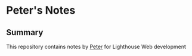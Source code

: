 # Peter's Notes

## Summary
This repository contains notes by [Peter](https://github.com/pheyboer) for Lighthouse Web development




<!-- # Table of Contents
* [Week 1](/Week_1)
  * [Day 1](/Week_1/Day_1)
  * [Day 2](/Week_1/Day_2)
  * [Day 3](/Week_1/Day_3)
  * [Day 4](/Week_1/Day_4)
* [Week 2](/Week_2)
  * [Day 1](/Week_2/Day_1)
  * [Day 2](/Week_2/Day_2)
* [Week 3](/Week_3)
  * [Day 1](/Week_3/Day_1)
  * [Day 2](/Week_3/Day_2)
* [Week 4](/Week_4)
  * [Day 1](/Week_4/Day_1)
  * [Day 2](/Week_4/Day_2)
* [Week 5](/Week_5)
  * [Day 1](/Week_5/Day_1)
  * [Day 2](/Week_5/Day_2)
* [Week 6](/Week_6)
  * [Day 1](/Week_6/Day_1)
  * [Day 2](/Week_6/Day_2)
* [Week 7](/Week_7)
  * [Day 1](/Week_7/Day_1)
  * [Day 2](/Week_7/Day_2) -->